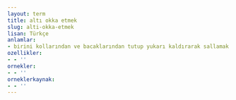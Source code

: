 ```yaml
---
layout: term
title: altı okka etmek
slug: alti-okka-etmek
lisan: Türkçe
anlamlar:
- birini kollarından ve bacaklarından tutup yukarı kaldırarak sallamak veya götürmek
ozellikler:
- - ''
ornekler:
- - ''
orneklerkaynak:
- - ''
---
```

